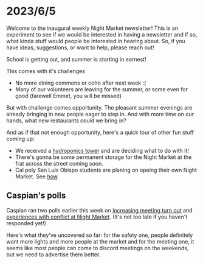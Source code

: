 # 2023/6/5

Welcome to the inaugural weekly Night Market newsletter! This is an experiment to see if we would be interested in having a newsletter and if so, what kinda stuff would people be interested in hearing about. So, if you have ideas, suggestions, or want to help, please reach out!

School is getting out, and summer is starting in earnest!

This comes with it's challenges
- No more dining commons or coho after next week :(
- Many of our volunteers are leaving for the summer, or some even for good (farewell Emmet, you will be missed)

But with challenge comes opportunity. The pleasant summer evenings are already bringing in new people eager to step in. And with more time on our hands, what new restaurants could we bring in?

And as if that not enough opportunity, here's a quick tour of other fun stuff coming up:
- We received a <a href="https://discord.com/channels/1036777702302158908/1045551946704113735/1115037311420354621">hydroponics tower</a> and are deciding what to do with it!
- There's gonna be some permanent storage for the Night Market at the frat across the street coming soon.
- Cal poly San Luis Obispo students are planing on opeing their own Night Market. See <a href="https://discord.com/channels/1036777702302158908/1036782826181369936/1115729317993910313">how</a>.

## Caspian's polls

Caspian ran two polls earlier this week on <a href="https://docs.google.com/forms/d/e/1FAIpQLSe3B0BY5TUe8Irv3mS8kuw8gru83JGThKAnQYUvkNYJzDaUBQ/viewform">increasing meeting turn out</a> and <a href="https://docs.google.com/forms/d/e/1FAIpQLSetYK1hTqYiENvVQhK6uUcli8UUT58FZIMPkrZn3nvPrNMDQA/viewform">experiences with conflict at Night Market</a>. (It's not too late if you haven't responded yet!)

Here's what they've uncovered so far: for the safety one, people definitely want more lights and more people at the market and for the meeting one, it seems like most people can come to discord meetings on the weekends, but we need to advertise them better.

